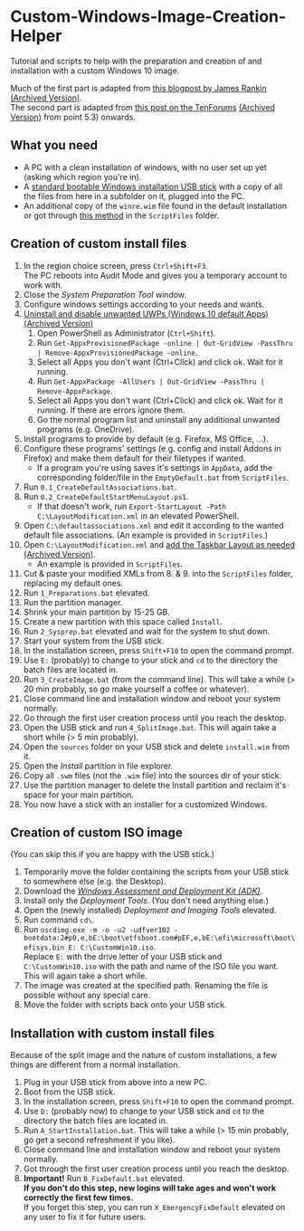 # Custom-Windows-Image-Creation-Helper
Tutorial and scripts to help with the preparation and creation of and installation with a custom Windows 10 image.

Much of the first part is adapted from [this blogpost by James Rankin](https://james-rankin.com/articles/creating-a-custom-default-profile-on-windows-10-v1803/) [(Archived Version)](https://web.archive.org/web/20210525055756/https://james-rankin.com/articles/creating-a-custom-default-profile-on-windows-10-v1803/).<br>
The second part is adapted from [this post on the TenForums](https://www.tenforums.com/tutorials/72031-create-windows-10-iso-image-existing-installation.html#Part5) [(Archived Version)](https://web.archive.org/web/20211201160745/https://www.tenforums.com/tutorials/72031-create-windows-10-iso-image-existing-installation.html#Part5) from point 5.3) onwards.

## What you need
* A PC with a clean installation of windows, with no user set up yet (asking which region you're in).
* A [standard bootable Windows installation USB stick](https://www.microsoft.com/en-us/software-download/windows10) with a copy of all the files from here in a subfolder on it, plugged into the PC.
* An additional copy of the `winre.wim` file found in the default installation or got through [this method](https://docs.microsoft.com/de-de/windows-hardware/manufacture/desktop/deploy-windows-re?view=windows-10) in the `ScriptFiles` folder.

## Creation of custom install files
1. In the region choice screen, press `Ctrl+Shift+F3`.<br>
	The PC reboots into Audit Mode and gives you a temporary account to work with.
2. Close the *System Preparation Tool* window.
3. Configure windows settings according to your needs and wants.
4. [Uninstall and disable unwanted UWPs (Windows 10 default Apps)](https://james-rankin.com/articles/how-to-remove-uwp-apps-on-windows-10-v1803/) [(Archived Version)](https://web.archive.org/web/20211209142423/https://james-rankin.com/articles/how-to-remove-uwp-apps-on-windows-10-v1803/)
	1. Open PowerShell as Administrator (`Ctrl+Shift`).
	2. Run `Get-AppxProvisionedPackage -online | Out-GridView -PassThru | Remove-AppxProvisionedPackage -online`.
	3. Select all Apps you don't want (Ctrl+Click) and click ok. Wait for it running.
	4. Run `Get-AppxPackage -AllUsers | Out-GridView -PassThru | Remove-AppxPackage`.
	5. Select all Apps you don't want (Ctrl+Click) and click ok. Wait for it running. If there are errors ignore them.
	6. Go the normal program list and uninstall any additional unwanted programs (e.g. OneDrive).
5. Install programs to provide by default (e.g. Firefox, MS Office, ...).
6. Configure these programs' settings (e.g. config and install Addons in Firefox) and make them default for their filetypes if wanted.
	* If a program you're using saves it's settings in `AppData`, add the corresponding folder/file in the `EmptyDefault.bat` from `ScriptFiles`.
7. Run `0.1_CreateDefaultAssociations.bat`.
8. Run `0.2_CreateDefaultStartMenuLayout.ps1`.
	* If that doesn't work, run `Export-StartLayout -Path C:\LayoutModification.xml` in an elevated PowerShell.
10. Open `C:\defaultassociations.xml` and edit it according to the wanted default file associations. (An example is provided in `ScriptFiles`.)
11. Open `C:\LayoutModification.xml` and [add the Taskbar Layout as needed](https://docs.microsoft.com/en-us/windows/configuration/configure-windows-10-taskbar#sample-taskbar-configuration-added-to-start-layout-xml-file) [(Archived Version)](https://web.archive.org/web/20220121115213/https://docs.microsoft.com/en-us/windows/configuration//configure-windows-10-taskbar#sample-taskbar-configuration-added-to-start-layout-xml-file).
	* An example is provided in `ScriptFiles`.
13. Cut & paste your modified XMLs from 8. & 9. into the `ScriptFiles` folder, replacing my default ones.
14. Run `1_Preparations.bat` elevated.
15. Run the partition manager.
16. Shrink your main partition by 15-25 GB.
17. Create a new partition with this space called `Install`.
18. Run `2_Sysprep.bat` elevated and wait for the system to shut down.
19. Start your system from the USB stick.
20. In the installation screen, press `Shift+F10` to open the command prompt.
21. Use `E:` (probably) to change to your stick and `cd` to the directory the batch files are located in.
22. Run `3_CreateImage.bat` (from the command line). This will take a while (> 20 min probably, so go make yourself a coffee or whatever).
23. Close command line and installation window and reboot your system normally.
24. Go through the first user creation process until you reach the desktop.
25. Open the USB stick and run `4_SplitImage.bat`. This will again take a short while (> 5 min probably).
26. Open the `sources` folder on your USB stick and delete `install.wim` from it.
27. Open the *Install* partition in file explorer.
28. Copy all `.swm` files (not the `.wim` file) into the sources dir of your stick.
29. Use the partition manager to delete the Install partition and reclaim it's space for your main partition.
30. You now have a stick with an installer for a customized Windows.

## Creation of custom ISO image
(You can skip this if you are happy with the USB stick.)<br>
1. Temporarily move the folder containing the scripts from your USB stick to somewhere else (e.g. the Desktop).
2. Download the [*Windows Assessment and Deployment Kit (ADK)*](https://developer.microsoft.com/en-us/windows/hardware/windows-assessment-deployment-kit).
3. Install only the *Deployment Tools*. (You don't need anything else.)
4. Open the (newly installed) *Deployment and Imaging Tools* elevated.
5. Run command `cd\`.
6. Run `oscdimg.exe -m -o -u2 -udfver102 -bootdata:2#p0,e,bE:\boot\etfsboot.com#pEF,e,bE:\efi\microsoft\boot\efisys.bin E: C:\CustomWin10.iso`.<br>
	Replace `E:` with the drive letter of your USB stick and `C:\CustomWin10.iso` with the path and name of the ISO file you want.<br>
	This will again take a short while.
7. The image was created at the specified path. Renaming the file is possible without any special care.
8. Move the folder with scripts back onto your USB stick.

## Installation with custom install files
Because of the split image and the nature of custom installations, a few things are different from a normal installation.
1. Plug in your USB stick from above into a new PC.
2. Boot from the USB stick.
3. In the installation screen, press `Shift+F10` to open the command prompt.
4. Use `D:` (probably now) to change to your USB stick and `cd` to the directory the batch files are located in.
5. Run `A_StartInstallation.bat`. This will take a while (> 15 min probably, go get a second refreshment if you like).
6. Close command line and installation window and reboot your system normally.
7. Got through the first user creation process until you reach the desktop.
8. **Important!** Run `B_FixDefault.bat` elevated.<br>
	**If you don't do this step, new logins will take ages and won't work correctly the first few times.**<br>
	If you forget this step, you can run `X_EmergencyFixDefault` elevated on any user to fix it for future users.
